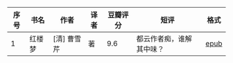 | 序号 | 书名   | 作者        | 译者 | 豆瓣评分 | 短评                 | 格式 |
| ---- | ------ | ----------- | ---- | -------- | -------------------- | ---- |
| 1    | 红楼梦 | [清] 曹雪芹 | 著   | 9.6      | 都云作者痴，谁解其中味？ | [epub](https://url34.ctfile.com/f/47123334-915005391-b925f2?p=8235)  |